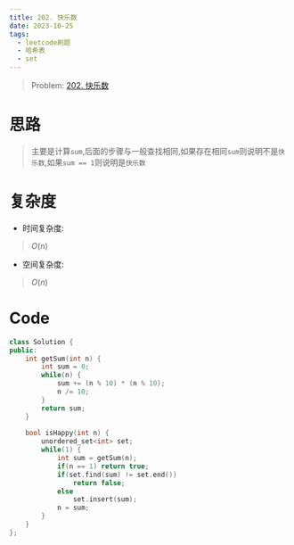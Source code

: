 ```yaml
---
title: 202. 快乐数
date: 2023-10-25
tags:
  - leetcode刷题
  - 哈希表
  - set
---
```


> Problem: [202. 快乐数](https://leetcode.cn/problems/happy-number/description/)

  

# 思路

> 主要是计算`sum`,后面的步骤与一般查找相同,如果存在相同`sum`则说明不是`快乐数`,如果`sum == 1`则说明是`快乐数`

  

# 复杂度

- 时间复杂度:

> $O(n)$

  

- 空间复杂度:

> $O(n)$

  
  

# Code

```C++
class Solution {
public:
    int getSum(int n) {
        int sum = 0;
        while(n) {
            sum += (n % 10) * (n % 10);
            n /= 10;
        }
        return sum;
    }
    
    bool isHappy(int n) {
        unordered_set<int> set;
        while(1) {
            int sum = getSum(n);
            if(n == 1) return true;
            if(set.find(sum) != set.end())
                return false;
            else
                set.insert(sum);
            n = sum;
        }
    }
};
```